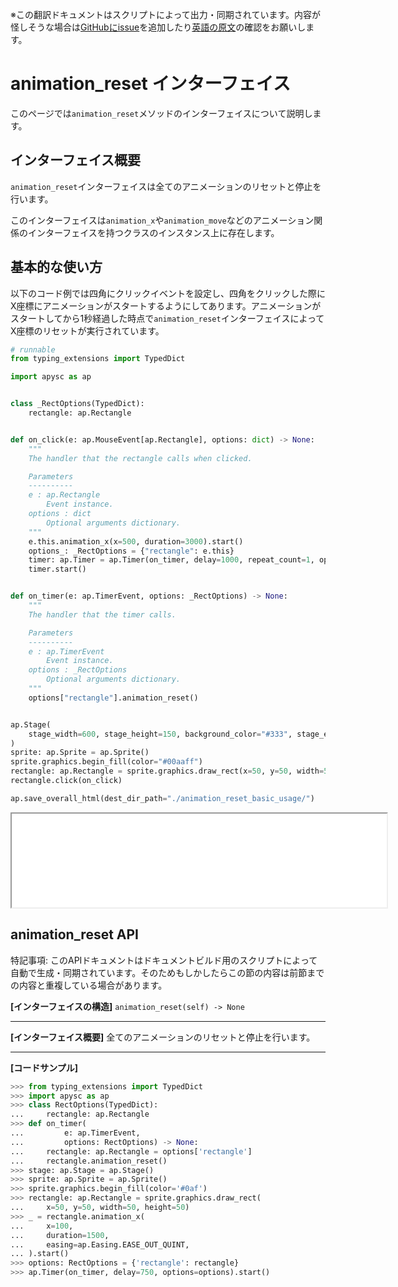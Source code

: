 <span class="inconspicuous-txt">※この翻訳ドキュメントはスクリプトによって出力・同期されています。内容が怪しそうな場合は<a href="https://github.com/simon-ritchie/apysc/issues" target="_blank">GitHubにissue</a>を追加したり[英語の原文](https://simon-ritchie.github.io/apysc/en/animation_reset.html)の確認をお願いします。</span>

# animation_reset インターフェイス

このページでは`animation_reset`メソッドのインターフェイスについて説明します。

## インターフェイス概要

`animation_reset`インターフェイスは全てのアニメーションのリセットと停止を行います。

このインターフェイスは`animation_x`や`animation_move`などのアニメーション関係のインターフェイスを持つクラスのインスタンス上に存在します。

## 基本的な使い方

以下のコード例では四角にクリックイベントを設定し、四角をクリックした際にX座標にアニメーションがスタートするようにしてあります。アニメーションがスタートしてから1秒経過した時点で`animation_reset`インターフェイスによってX座標のリセットが実行されています。

```py
# runnable
from typing_extensions import TypedDict

import apysc as ap


class _RectOptions(TypedDict):
    rectangle: ap.Rectangle


def on_click(e: ap.MouseEvent[ap.Rectangle], options: dict) -> None:
    """
    The handler that the rectangle calls when clicked.

    Parameters
    ----------
    e : ap.Rectangle
        Event instance.
    options : dict
        Optional arguments dictionary.
    """
    e.this.animation_x(x=500, duration=3000).start()
    options_: _RectOptions = {"rectangle": e.this}
    timer: ap.Timer = ap.Timer(on_timer, delay=1000, repeat_count=1, options=options_)
    timer.start()


def on_timer(e: ap.TimerEvent, options: _RectOptions) -> None:
    """
    The handler that the timer calls.

    Parameters
    ----------
    e : ap.TimerEvent
        Event instance.
    options : _RectOptions
        Optional arguments dictionary.
    """
    options["rectangle"].animation_reset()


ap.Stage(
    stage_width=600, stage_height=150, background_color="#333", stage_elem_id="stage"
)
sprite: ap.Sprite = ap.Sprite()
sprite.graphics.begin_fill(color="#00aaff")
rectangle: ap.Rectangle = sprite.graphics.draw_rect(x=50, y=50, width=50, height=50)
rectangle.click(on_click)

ap.save_overall_html(dest_dir_path="./animation_reset_basic_usage/")
```

<iframe src="static/animation_reset_basic_usage/index.html" width="600" height=150></iframe>

## animation_reset API

<span class="inconspicuous-txt">特記事項: このAPIドキュメントはドキュメントビルド用のスクリプトによって自動で生成・同期されています。そのためもしかしたらこの節の内容は前節までの内容と重複している場合があります。</span>

**[インターフェイスの構造]** `animation_reset(self) -> None`<hr>

**[インターフェイス概要]** 全てのアニメーションのリセットと停止を行います。<hr>

**[コードサンプル]**

```py
>>> from typing_extensions import TypedDict
>>> import apysc as ap
>>> class RectOptions(TypedDict):
...     rectangle: ap.Rectangle
>>> def on_timer(
...         e: ap.TimerEvent,
...         options: RectOptions) -> None:
...     rectangle: ap.Rectangle = options['rectangle']
...     rectangle.animation_reset()
>>> stage: ap.Stage = ap.Stage()
>>> sprite: ap.Sprite = ap.Sprite()
>>> sprite.graphics.begin_fill(color='#0af')
>>> rectangle: ap.Rectangle = sprite.graphics.draw_rect(
...     x=50, y=50, width=50, height=50)
>>> _ = rectangle.animation_x(
...     x=100,
...     duration=1500,
...     easing=ap.Easing.EASE_OUT_QUINT,
... ).start()
>>> options: RectOptions = {'rectangle': rectangle}
>>> ap.Timer(on_timer, delay=750, options=options).start()
```
